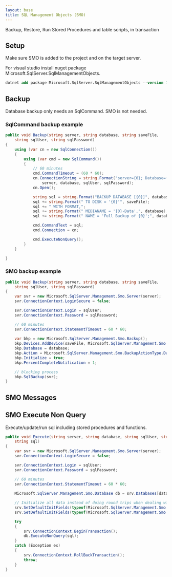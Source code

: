 ```yaml
---
layout: base
title: SQL Management Objects (SMO)
---
```


Backup, Restore, Run Stored Procedures and table scripts, in transaction

## Setup
Make sure SMO is added to the project and on the target server.

For visual studio install nuget package Microsoft.SqlServer.SqlManagementObjects.

```ps
dotnet add package Microsoft.SqlServer.SqlManagementObjects --version 161.46041.41
```

## Backup
Database backup only needs an SqlCommand.  SMO is not needed.


### SqlCommand backup example
```cs
public void Backup(string server, string database, string saveFile,
    string sqlUser, string sqlPassword)
{
    using (var cn = new SqlConnection())
    {
        using (var cmd = new SqlCommand())
        {
            // 60 minutes
            cmd.CommandTimeout = (60 * 60);
            cn.ConnectionString = string.Format("server={0}; Database={1};User ID={2};Password={3};", 
                server, database, sqlUser, sqlPassword);
            cn.Open();

            string sql = string.Format("BACKUP DATABASE [{0}]", database);
            sql += string.Format(" TO DISK = '{0}'", saveFile);
            sql += " WITH FORMAT,";
            sql += string.Format(" MEDIANAME = '{0}-Data',", database);
            sql += string.Format(" NAME = 'Full Backup of {0}';", database);

            cmd.CommandText = sql;
            cmd.Connection = cn;

            cmd.ExecuteNonQuery();
        }
    }

}
```
### SMO backup example

```cs
public void Backup(string server, string database, string saveFile,
    string sqlUser, string sqlPassword)
{
    var svr = new Microsoft.SqlServer.Management.Smo.Server(server);
    svr.ConnectionContext.LoginSecure = false;

    svr.ConnectionContext.Login = sqlUser;
    svr.ConnectionContext.Password = sqlPassword;

    // 60 minutes
    svr.ConnectionContext.StatementTimeout = 60 * 60;
    
    var bkp = new Microsoft.SqlServer.Management.Smo.Backup();
    bkp.Devices.AddDevice(saveFile, Microsoft.SqlServer.Management.Smo.DeviceType.File);
    bkp.Database = database;
    bkp.Action = Microsoft.SqlServer.Management.Smo.BackupActionType.Database;
    bkp.Initialize = true;
    bkp.PercentCompleteNotification = 1;

    // blocking process
    bkp.SqlBackup(svr);
}
```

## SMO Messages

## SMO Execute Non Query

Execute/update/run sql including stored procedures and functions.

```cs
public void Execute(string server, string database, string sqlUser, string sqlPassword,
    string sql)
{
    var svr = new Microsoft.SqlServer.Management.Smo.Server(server);
    svr.ConnectionContext.LoginSecure = false;

    svr.ConnectionContext.Login = sqlUser;
    svr.ConnectionContext.Password = sqlPassword;

    // 60 minutes
    svr.ConnectionContext.StatementTimeout = 60 * 60;
    
    Microsoft.SqlServer.Management.Smo.Database db = srv.Databases[database];

    // Initialize all data instead of doing round trips when dealing with stored procedures
    srv.SetDefaultInitFields(typeof(Microsoft.SqlServer.Management.Smo.StoredProcedure), true);
    srv.SetDefaultInitFields(typeof(Microsoft.SqlServer.Management.Smo.Column), true);

    try
    {
        srv.ConnectionContext.BeginTransaction();
        db.ExecuteNonQuery(sql);
    }
    catch (Exception ex)
    {
        srv.ConnectionContext.RollBackTransaction();
        throw;
    }
}
```

